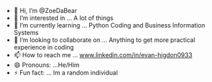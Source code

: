 - 👋 Hi, I’m @ZoeDaBear
- 👀 I’m interested in ... A lot of things
- 🌱 I’m currently learning ... Python Coding and Business Information Systems
- 💞️ I’m looking to collaborate on ... Anything to get more practical experience in coding
- 📫 How to reach me ... www.linkedin.com/in/evan-higdon0933
- 😄 Pronouns: ...He/Him
- ⚡ Fun fact: ... Im a random individual

<!---
ZoeDaBear/ZoeDaBear is a ✨ special ✨ repository because its `README.md` (this file) appears on your GitHub profile.
You can click the Preview link to take a look at your changes.
--->
